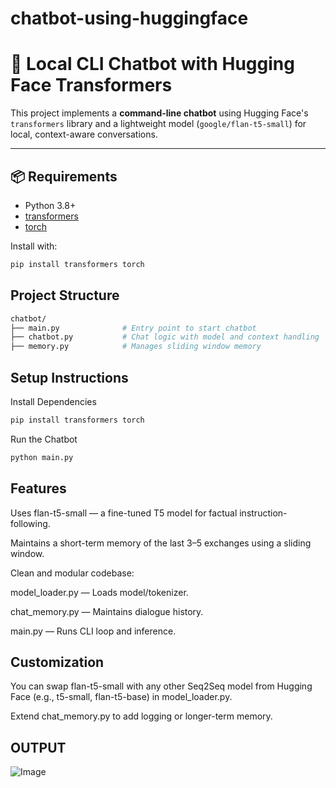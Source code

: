 # chatbot-using-huggingface
# 🤖 Local CLI Chatbot with Hugging Face Transformers

This project implements a **command-line chatbot** using Hugging Face's `transformers` library and a lightweight model (`google/flan-t5-small`) for local, context-aware conversations.

---

## 📦 Requirements

- Python 3.8+
- [transformers](https://pypi.org/project/transformers/)
- [torch](https://pypi.org/project/torch/)

Install with:
```bash
pip install transformers torch
```

## Project Structure
```sh
chatbot/
├── main.py              # Entry point to start chatbot
├── chatbot.py           # Chat logic with model and context handling
├── memory.py            # Manages sliding window memory
```
## Setup Instructions
Install Dependencies
```sh
pip install transformers torch
```
Run the Chatbot
```sh
python main.py
```
## Features
Uses flan-t5-small — a fine-tuned T5 model for factual instruction-following.

Maintains a short-term memory of the last 3–5 exchanges using a sliding window.

Clean and modular codebase:

model_loader.py — Loads model/tokenizer.

chat_memory.py — Maintains dialogue history.

main.py — Runs CLI loop and inference.

## Customization
You can swap flan-t5-small with any other Seq2Seq model from Hugging Face (e.g., t5-small, flan-t5-base) in model_loader.py.

Extend chat_memory.py to add logging or longer-term memory.

## OUTPUT
![Image](https://github.com/user-attachments/assets/a69e6be9-0969-494b-8af8-446d972cc40d)
